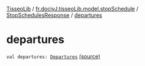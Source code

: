 [TisseoLib](../../index.md) / [fr.docjyJ.tisseoLib.model.stopSchedule](../index.md) / [StopSchedulesResponse](index.md) / [departures](./departures.md)

# departures

`val departures: `[`Departures`](../-departures/index.md) [(source)](https://github.com/docjyJ/TisseoLib/tree/master/src/main/kotlin/fr/docjyJ/tisseoLib/model/stopSchedule/StopSchedulesResponse.kt#L7)